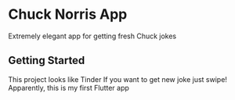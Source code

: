 # Chuck Norris App

Extremely elegant app for getting fresh Chuck jokes

## Getting Started

This project looks like Tinder
If you want to get new joke just swipe!
Apparently, this is my first Flutter app